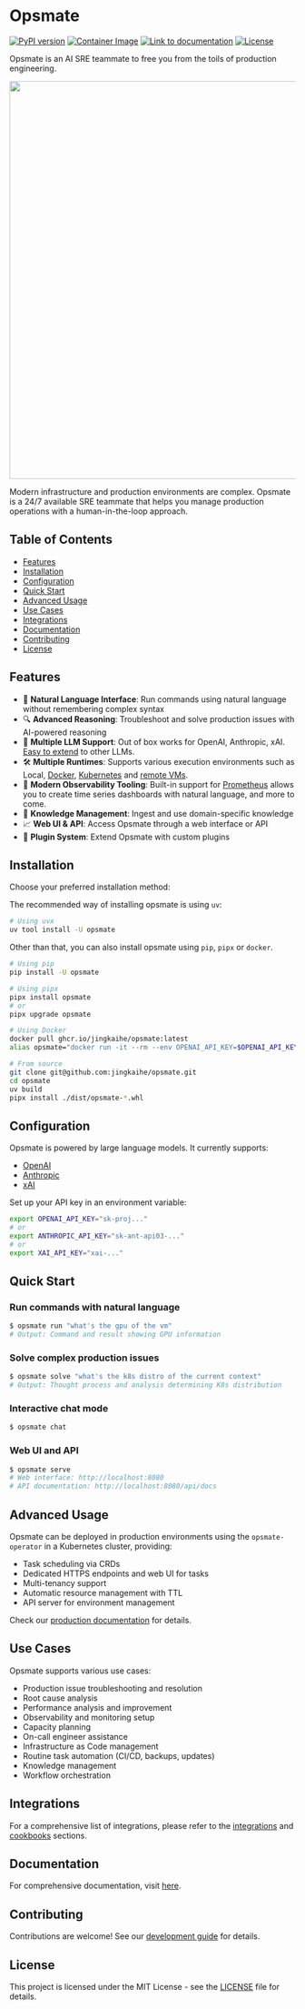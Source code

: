 # Opsmate


[![PyPI version](https://badge.fury.io/py/opsmate.svg)](https://badge.fury.io/py/opsmate)
[![Container Image](https://ghcr-badge.egpl.dev/jingkaihe/opsmate/latest_tag?trim=major&label=image&nbsp;tag)](https://github.com/jingkaihe/opsmate/pkgs/container/opsmate)
[![Link to documentation](https://img.shields.io/static/v1?label=%F0%9F%93%96&message=Documentation&color=blue)](https://docs.tryopsmate.ai/)
[![License](https://img.shields.io/badge/License-MIT-blue.svg)](LICENSE)

Opsmate is an AI SRE teammate to free you from the toils of production engineering.

<img src="assets/demo.gif" width="700">

Modern infrastructure and production environments are complex. Opsmate is a 24/7 available SRE teammate that helps you manage production operations with a human-in-the-loop approach.

## Table of Contents

- [Features](#features)
- [Installation](#installation)
- [Configuration](#configuration)
- [Quick Start](#quick-start)
- [Advanced Usage](#advanced-usage)
- [Use Cases](#use-cases)
- [Integrations](#integrations)
- [Documentation](#documentation)
- [Contributing](#contributing)
- [License](#license)

## Features

- 🤖 **Natural Language Interface**: Run commands using natural language without remembering complex syntax
- 🔍 **Advanced Reasoning**: Troubleshoot and solve production issues with AI-powered reasoning
- 🔄 **Multiple LLM Support**: Out of box works for OpenAI, Anthropic, xAI. [Easy to extend](./docs/integrations/add-new-llm-providers.md) to other LLMs.
- 🛠️ **Multiple Runtimes**: Supports various execution environments such as Local, [Docker](./docs/cookbooks/docker-runtime.md), [Kubernetes](./docs/cookbooks/k8s-runtime.md) and [remote VMs](./docs/cookbooks/manage-vms.md).
- 🔭 **Modern Observability Tooling**: Built-in support for [Prometheus](https://prometheus.io/) allows you to create time series dashboards with natural language, and more to come.
- 🧠 **Knowledge Management**: Ingest and use domain-specific knowledge
- 📈 **Web UI & API**: Access Opsmate through a web interface or API
- 🔌 **Plugin System**: Extend Opsmate with custom plugins

## Installation

Choose your preferred installation method:

The recommended way of installing opsmate is using `uv`:

```bash
# Using uvx
uv tool install -U opsmate
```

Other than that, you can also install opsmate using `pip`, `pipx` or `docker`.
```bash
# Using pip
pip install -U opsmate

# Using pipx
pipx install opsmate
# or
pipx upgrade opsmate

# Using Docker
docker pull ghcr.io/jingkaihe/opsmate:latest
alias opsmate="docker run -it --rm --env OPENAI_API_KEY=$OPENAI_API_KEY -v $HOME/.opsmate:/root/.opsmate ghcr.io/jingkaihe/opsmate:latest"

# From source
git clone git@github.com:jingkaihe/opsmate.git
cd opsmate
uv build
pipx install ./dist/opsmate-*.whl
```

## Configuration

Opsmate is powered by large language models. It currently supports:

* [OpenAI](https://platform.openai.com/api-keys)
* [Anthropic](https://console.anthropic.com/settings/keys)
* [xAI](https://x.ai/api)

Set up your API key in an environment variable:

```bash
export OPENAI_API_KEY="sk-proj..."
# or
export ANTHROPIC_API_KEY="sk-ant-api03-..."
# or
export XAI_API_KEY="xai-..."
```

## Quick Start

### Run commands with natural language

```bash
$ opsmate run "what's the gpu of the vm"
# Output: Command and result showing GPU information
```

### Solve complex production issues

```bash
$ opsmate solve "what's the k8s distro of the current context"
# Output: Thought process and analysis determining K8s distribution
```

### Interactive chat mode

```bash
$ opsmate chat
```

### Web UI and API

```bash
$ opsmate serve
# Web interface: http://localhost:8080
# API documentation: http://localhost:8080/api/docs
```

## Advanced Usage

Opsmate can be deployed in production environments using the `opsmate-operator` in a Kubernetes cluster, providing:

- Task scheduling via CRDs
- Dedicated HTTPS endpoints and web UI for tasks
- Multi-tenancy support
- Automatic resource management with TTL
- API server for environment management

Check our [production documentation](https://docs.tryopsmate.ai/production/) for details.

## Use Cases

Opsmate supports various use cases:

- Production issue troubleshooting and resolution
- Root cause analysis
- Performance analysis and improvement
- Observability and monitoring setup
- Capacity planning
- On-call engineer assistance
- Infrastructure as Code management
- Routine task automation (CI/CD, backups, updates)
- Knowledge management
- Workflow orchestration

## Integrations

For a comprehensive list of integrations, please refer to the [integrations](https://docs.tryopsmate.ai/integrations/add-new-llm-providers/) and [cookbooks](https://docs.tryopsmate.ai/cookbooks/) sections.

## Documentation

For comprehensive documentation, visit [here](https://docs.tryopsmate.ai).

## Contributing

Contributions are welcome! See our [development guide](docs/development.md) for details.

## License

This project is licensed under the MIT License - see the [LICENSE](LICENSE) file for details.
